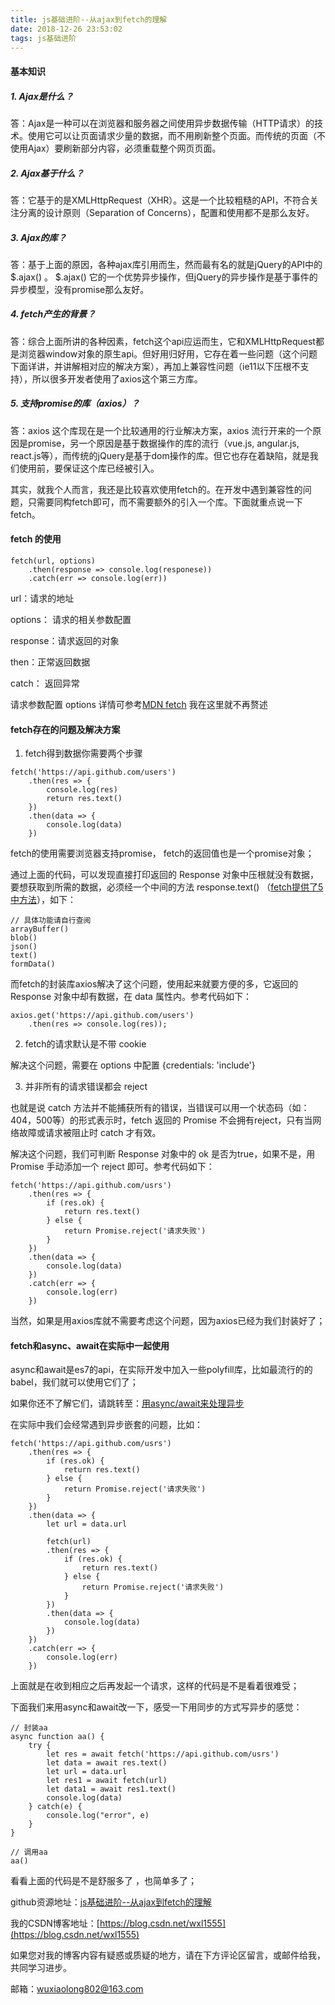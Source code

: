 ```yaml
---
title: js基础进阶--从ajax到fetch的理解
date: 2018-12-26 23:53:02
tags: js基础进阶
---
```


#### 基本知识
##### 1. Ajax是什么？

答：Ajax是一种可以在浏览器和服务器之间使用异步数据传输（HTTP请求）的技术。使用它可以让页面请求少量的数据，而不用刷新整个页面。而传统的页面（不使用Ajax）要刷新部分内容，必须重载整个网页页面。
##### 2. Ajax基于什么？

答：它基于的是XMLHttpRequest（XHR）。这是一个比较粗糙的API，不符合关注分离的设计原则（Separation of Concerns），配置和使用都不是那么友好。

##### 3. Ajax的库？

答：基于上面的原因，各种ajax库引用而生，然而最有名的就是jQuery的API中的 $.ajax() 。 $.ajax() 它的一个优势异步操作，但jQuery的异步操作是基于事件的异步模型，没有promise那么友好。

##### 4. fetch产生的背景？

答：综合上面所讲的各种因素，fetch这个api应运而生，它和XMLHttpRequest都是浏览器window对象的原生api。但好用归好用，它存在着一些问题（这个问题下面详讲，并讲解相对应的解决方案），再加上兼容性问题（ie11以下压根不支持），所以很多开发者使用了axios这个第三方库。

##### 5. 支持promise的库（axios）？

答：axios 这个库现在是一个比较通用的行业解决方案，axios 流行开来的一个原因是promise，另一个原因是基于数据操作的库的流行（vue.js, angular.js, react.js等），而传统的jQuery是基于dom操作的库。但它也存在着缺陷，就是我们使用前，要保证这个库已经被引入。

其实，就我个人而言，我还是比较喜欢使用fetch的。在开发中遇到兼容性的问题，只需要同构fetch即可，而不需要额外的引入一个库。下面就重点说一下fetch。

#### fetch 的使用

```
fetch(url, options)
    .then(response => console.log(responese))
    .catch(err => console.log(err))
```
url：请求的地址

options： 请求的相关参数配置

response：请求返回的对象

then：正常返回数据

catch： 返回异常

请求参数配置 options 详情可参考[MDN fetch](https://developer.mozilla.org/zh-CN/docs/Web/API/Fetch_API/Using_Fetch#%E6%94%AF%E6%8C%81%E7%9A%84%E8%AF%B7%E6%B1%82%E5%8F%82%E6%95%B0)  我在这里就不再赘述

#### fetch存在的问题及解决方案
1. fetch得到数据你需要两个步骤
```
fetch('https://api.github.com/users')
    .then(res => {
        console.log(res)
        return res.text()
    })
    .then(data => {
        console.log(data)
    })
```
fetch的使用需要浏览器支持promise， fetch的返回值也是一个promise对象；

通过上面的代码，可以发现直接打印返回的 Response 对象中压根就没有数据，要想获取到所需的数据，必须经一个中间的方法 response.text() （[fetch提供了5中方法](https://developer.mozilla.org/zh-CN/docs/Web/API/Fetch_API/Using_Fetch#Body)），如下：
```
// 具体功能请自行查阅
arrayBuffer()
blob()
json()
text()
formData()
```

 而fetch的封装库axios解决了这个问题，使用起来就要方便的多，它返回的 Response 对象中却有数据，在 data 属性内。参考代码如下：
```
axios.get('https://api.github.com/users')
    .then(res => console.log(res));
```
2. fetch的请求默认是不带 cookie

解决这个问题，需要在 options 中配置 {credentials: 'include'}

3. 并非所有的请求错误都会 reject

也就是说 catch 方法并不能捕获所有的错误，当错误可以用一个状态码（如：404，500等）的形式表示时，fetch 返回的 Promise 不会拥有reject，只有当网络故障或请求被阻止时 catch 才有效。

解决这个问题，我们可判断 Response 对象中的 ok 是否为true，如果不是，用 Promise 手动添加一个 reject 即可。参考代码如下：
```
fetch('https://api.github.com/usrs')
    .then(res => {
        if (res.ok) {
            return res.text()
        } else {
            return Promise.reject('请求失败')
        }
    })
    .then(data => {
        console.log(data)
    })
    .catch(err => {
        console.log(err)
    })
```

当然，如果是用axios库就不需要考虑这个问题，因为axios已经为我们封装好了；

#### fetch和async、await在实际中一起使用
async和await是es7的api，在实际开发中加入一些polyfill库，比如最流行的的babel，我们就可以使用它们了；

如果你还不了解它们，请跳转至：[用async/await来处理异步](https://www.cnblogs.com/SamWeb/p/8417940.html)

在实际中我们会经常遇到异步嵌套的问题，比如：

```
fetch('https://api.github.com/usrs')
    .then(res => {
        if (res.ok) {
            return res.text()
        } else {
            return Promise.reject('请求失败')
        }
    })
    .then(data => {
        let url = data.url
        
        fetch(url)
        .then(res => {
            if (res.ok) {
                return res.text()
            } else {
                return Promise.reject('请求失败')
            }
        })
        .then(data => {
            console.log(data)
        })
    })
    .catch(err => {
        console.log(err)
    })
```

上面就是在收到相应之后再发起一个请求，这样的代码是不是看着很难受；

下面我们来用async和await改一下，感受一下用同步的方式写异步的感觉：
```
// 封装aa
async function aa() {
    try {
        let res = await fetch('https://api.github.com/usrs')
        let data = await res.text()
        let url = data.url
        let res1 = await fetch(url)
        let data1 = await res1.text()
        console.log(data)
    } catch(e) {
        console.log("error", e)
    }
}

// 调用aa
aa()

```
看看上面的代码是不是舒服多了 ，也简单多了；

github资源地址：[js基础进阶--从ajax到fetch的理解](https://github.com/LeonWuV/FE-blog-repository/blob/master/js%E5%9F%BA%E7%A1%80%E8%BF%9B%E9%98%B6/js%E5%9F%BA%E7%A1%80%E8%BF%9B%E9%98%B6--%E4%BB%8Eajax%E5%88%B0fetch%E7%9A%84%E7%90%86%E8%A7%A3.md)

我的CSDN博客地址：[https://blog.csdn.net/wxl1555](https://blog.csdn.net/wxl1555)

如果您对我的博客内容有疑惑或质疑的地方，请在下方评论区留言，或邮件给我，共同学习进步。

邮箱：wuxiaolong802@163.com